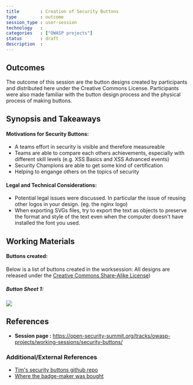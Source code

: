 ```yaml
---
title        : Creation of Security Buttons
type         : outcome
session_type : user-session
technology   :
categories   : ["OWASP projects"]
status       : draft
description  :
---
```


## Outcomes
The outcome of this session are the button designs created by participants and distributed here under the Creative Commons License.
Participants were also made familiar with the button design process and the physical process of making buttons.

## Synopsis and Takeaways
#### Motivations for Security Buttons:

- A teams effort in security is visible and therefore measureable
- Teams are able to compare each others achievements, especially with different skill levels (e.g. XSS Basics and XSS Advanced events)
- Security Champions are able to get some kind of certification
- Helping to engange others on the topics of security


#### Legal and Technical Considerations:

- Potential legal issues were discussed. In particular the issue of reusing other logos in your design. (eg. the nginx logo)
- When exporting SVGs files, try to export the text as objects to preserve the format and style of the text even when the computer doesn't have installed the font you used.

## Working Materials

#### Buttons created:
Below is a list of buttons created in the worksession:
All designs are released under the [Creative Commons Share-Alike License](http://creativecommons.org/licenses/by-sa/4.0/))

##### Button Sheet 1:
<a href="https://github.com/OpenSecuritySummit/oss2018/files/2080686/button-all.copy.pdf" target="_blank"><img src="https://raw.githubusercontent.com/jaysen/oss2018/f63533dd468f805ae08be56790e433b922d1aa44/content/outcomes/tracks/OWASP-Projects/working-sessions/button-all.png"/></a>


## References

- **Session page :** https://open-security-summit.org/tracks/owasp-projects/working-sessions/security-buttons/

### Additional/External References

* [Tim's security buttons github repo](https://github.com/wurstbrot/security-buttons)
* [Where the badge-maker was bought](https://www.badgematic.de/en/index)
